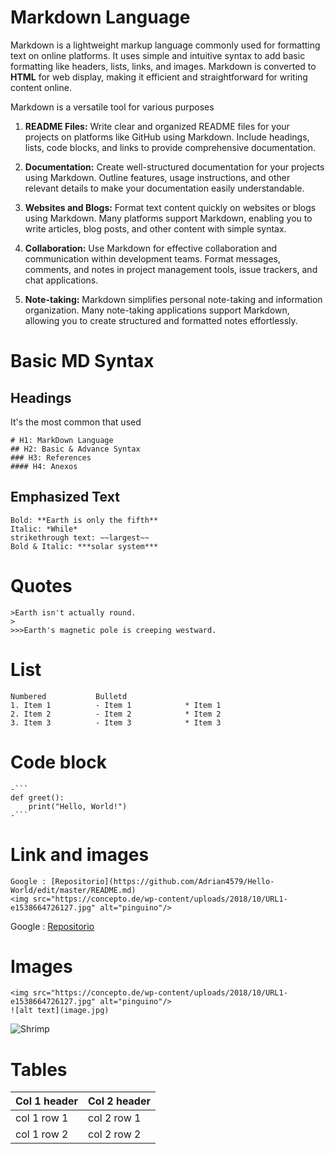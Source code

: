 # Markdown Language

Markdown is a lightweight markup language commonly used for formatting text on online platforms. It uses simple and intuitive syntax to add basic formatting like headers, lists, links, and images. Markdown is converted to **HTML** for web display, making it efficient and straightforward for writing content online.

Markdown is a versatile tool for various purposes
1. **README Files:** Write clear and organized README files for your projects on platforms like GitHub using Markdown. Include headings, lists, code blocks, and links to provide comprehensive documentation.

2. **Documentation:** Create well-structured documentation for your projects using Markdown. Outline features, usage instructions, and other relevant details to make your documentation easily understandable.

3. **Websites and Blogs:** Format text content quickly on websites or blogs using Markdown. Many platforms support Markdown, enabling you to write articles, blog posts, and other content with simple syntax.

4. **Collaboration:** Use Markdown for effective collaboration and communication within development teams. Format messages, comments, and notes in project management tools, issue trackers, and chat applications.

5. **Note-taking:** Markdown simplifies personal note-taking and information organization. Many note-taking applications support Markdown, allowing you to create structured and formatted notes effortlessly.


# Basic MD Syntax

## Headings
It's the most common that used 
```
# H1: MarkDown Language 
## H2: Basic & Advance Syntax
### H3: References
#### H4: Anexos
```

## Emphasized Text

```
Bold: **Earth is only the fifth**
Italic: *While*
strikethrough text: ~~largest~~
Bold & Italic: ***solar system***
```

# Quotes

```
>Earth isn't actually round.
>
>>>Earth's magnetic pole is creeping westward.
```
# List
```
Numbered           Bulletd
1. Item 1          - Item 1            * Item 1
2. Item 2          - Item 2            * Item 2
3. Item 3          - Item 3            * Item 3
```

# Code block

```
-```
def greet():
    print("Hello, World!")
-```
```




# Link and images
```
Google : [Repositorio](https://github.com/Adrian4579/Hello-World/edit/master/README.md)
<img src="https://concepto.de/wp-content/uploads/2018/10/URL1-e1538664726127.jpg" alt="pinguino"/>
```
Google : [Repositorio](https://github.com/Adrian4579/Hello-World/edit/master/README.md)

# Images
```
<img src="https://concepto.de/wp-content/uploads/2018/10/URL1-e1538664726127.jpg" alt="pinguino"/>
![alt text](image.jpg)
```
<img src="https://www.shutterstock.com/image-vector/realistic-shrimp-isolated-detailed-black-260nw-1961969428.jpg" alt="Shrimp"/>

# Tables

| Col 1 header  | Col 2 header  |
| ------------- | ------------- |
| col 1 row 1   | col 2 row 1   |
| col 1 row 2   | col 2 row 2   |



